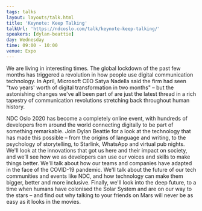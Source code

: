 ```yaml
---
tags: talks
layout: layouts/talk.html
title: 'Keynote: Keep Talking'
talkUrl: 'https://ndcoslo.com/talk/keynote-keep-talking/'
speakers: [dylan-beattie]
day: Wednesday
time: 09:00 - 10:00
venue: Expo
---
```

We are living in interesting times. The global lockdown of the past few months has triggered a revolution in how people use digital communication technology. In April, Microsoft CEO Satya Nadella said the firm had seen "two years' worth of digital transformation in two months" – but the astonishing changes we've all been part of are just the latest thread in a rich tapestry of communication revolutions stretching back throughout human history.


NDC Oslo 2020 has become a completely online event, with hundreds of developers from around the world connecting digitally to be part of something remarkable. Join Dylan Beattie for a look at the technology that has made this possible – from the origins of language and writing, to the psychology of storytelling, to Starlink, WhatsApp and virtual pub nights. We'll look at the innovations that got us here and their impact on society, and we’ll see how we as developers can use our voices and skills to make things better. We'll talk about how our teams and companies have adapted in the face of the COVID-19 pandemic. We'll talk about the future of our tech communities and events like NDC, and how technology can make them bigger, better and more inclusive. Finally, we'll look into the deep future, to a time when humans have colonised the Solar System and are on our way to the stars – and find out why talking to your friends on Mars will never be as easy as it looks in the movies.
